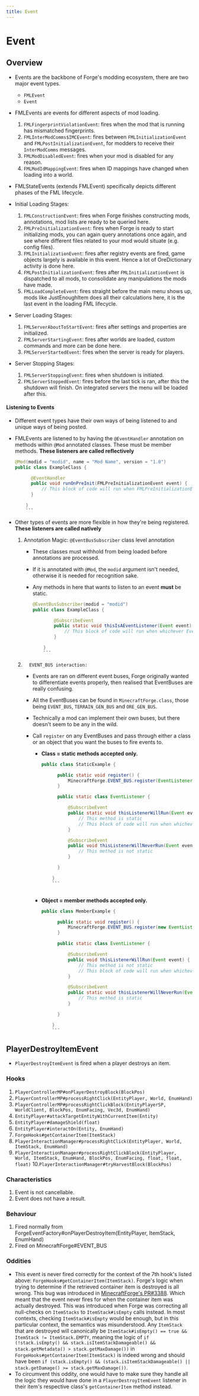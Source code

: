 ```yaml
---
title: Event
---
```


# Event

## Overview

- Events are the backbone of Forge's modding ecosystem, there are two major event types.
  - `FMLEvent`
  - `Event`
- FMLEvents are events for different aspects of mod loading.

  1.  `FMLFingerprintViolationEvent`: fires when the mod that is running has mismatched fingerprints.
  2.  `FMLInterModComms$IMCEvent`: fires between `FMLInitializationEvent` and `FMLPostInitializationEvent`, for modders to receive their `InterModComms` messages.
  3.  `FMLModDisabledEvent`: fires when your mod is disabled for any reason.
  4.  `FMLModIdMappingEvent`: fires when ID mappings have changed when loading into a world.

- FMLStateEvents (extends FMLEvent) specifically depicts different phases of the FML lifecycle.

- Initial Loading Stages:

  1. `FMLConstructionEvent`: fires when Forge finishes constructing mods, annotations, mod lists are ready to be queried here.
  2. `FMLPreInitializationEvent`: fires when Forge is ready to start initializing mods, you can again query annotations once again, and see where different files related to your mod would situate (e.g. config files).
  3. `FMLInitializationEvent`: fires after registry events are fired, game objects largely is available in this event. Hence a lot of OreDictionary activity is done here.
  4. `FMLPostInitializationEvent`: fires after `FMLInitializationEvent` is dispatched to all mods, to consolidate any manipulations the mods have made.
  5. `FMLLoadCompleteEvent`: fires straight before the main menu shows up, mods like JustEnoughItem does all their calculations here, it is the last event in the loading FML lifecycle.

- Server Loading Stages:
  1. `FMLServerAboutToStartEvent`: fires after settings and properties are initialized.
  2. `FMLServerStartingEvent`: fires after worlds are loaded, custom commands and more can be done here.
  3. `FMLServerStartedEvent`: fires when the server is ready for players.
- Server Stopping Stages:
  1. `FMLServerStoppingEvent`: fires when shutdown is initiated.
  2. `FMLServerStoppedEvent`: fires before the last tick is ran, after this the shutdown will finish. On integrated servers the menu will be loaded after this.

#### Listening to Events

- Different event types have their own ways of being listened to and unique ways of being posted.

- FMLEvents are listened to by having the `@EventHandler` annotation on methods within `@Mod` annotated classes. These must be member methods. **These listeners are called reflectively**


  ````java title="ExampleClass.java"
  @Mod(modid = "modid", name = "Mod Name", version = "1.0")
  public class ExampleClass {

      	@EventHandler
      	public void runOnPreInit(FMLPreInitializationEvent event) {
      		// This block of code will run when FMLPreInitializationEvent is happening
      	}

      }
      ```


- Other types of events are more flexible in how they're being registered. **These listeners are called natively**

  1.  Annotation Magic: `@EventBusSubscriber` class level annotation

      - These classes must withhold from being loaded before annotations are processed.
      - If it is annotated with `@Mod`, the `modid` argument isn't needed, otherwise it is needed for recognition sake.
      - Any methods in here that wants to listen to an event **must** be static.


        ````java title="ExampleClass.java"
        @EventBusSubscriber(modid = "modid")
        public class ExampleClass {

            	@SubscribeEvent
            	public static void thisIsAEventListener(Event event) {
            		// This block of code will run when whichever Event is denoted in the argument
            	}

            }
            ```


  2.       EVENT_BUS interaction:

      - Events are ran on different event buses, Forge originally wanted to differentiate events properly, then realised that EventBuses are really confusing.
      - All the EventBuses can be found in `MinecraftForge.class`, those being `EVENT_BUS`, `TERRAIN_GEN_BUS` and `ORE_GEN_BUS`.
      - Technically a mod can implement their own buses, but there doesn't seem to be any in the wild.
      - Call `register` on any EventBuses and pass through either a class or an object that you want the buses to fire events to.

        - **Class = static methods accepted only.**


          ````java title="StaticExample.java"
          public class StaticExample {

              	public static void register() {
              		MinecraftForge.EVENT_BUS.register(EventListener.class);
              	}

              	public static class EventListener {

              		@SubscribeEvent
              		public static void thisListenerWillRun(Event event) {
              			// This method is static
              			// This block of code will run when whichever Event is denoted in the argument
              		}

              		@SubscribeEvent
              		public void thisListenerWillNeverRun(Event event) {
              			// This method is not static
              		}

              	}

              }
              ```



        - **Object = member methods accepted only.**


          ````java title="MemberExample.java"
          public class MemberExample {

              	public static void register() {
              		MinecraftForge.EVENT_BUS.register(new EventListener());
              	}

              	public static class EventListener {

              		@SubscribeEvent
              		public void thisListenerWillRun(Event event) {
              			// This method is not static
              			// This block of code will run when whichever Event is denoted in the argument
              		}

              		@SubscribeEvent
              		public static void thisListenerWillNeverRun(Event event) {
              			// This method is static
              		}

              	}

              }
              ```


## PlayerDestroyItemEvent

- `PlayerDestroyItemEvent` is fired when a player destroys an item.

### Hooks

1. `PlayerControllerMP#onPlayerDestroyBlock(BlockPos)`
2. `PlayerControllerMP#processRightClick(EntityPlayer, World, EnumHand)`
3. `PlayerControllerMP#processRightClickBlock(EntityPlayerSP, WorldClient, BlockPos, EnumFacing, Vec3d, EnumHand)`
4. `EntityPlayer#attackTargetEntityWithCurrentItem(Entity)`
5. `EntityPlayer#damageShield(float)`
6. `EntityPlayer#interactOn(Entity, EnumHand)`
7. `ForgeHooks#getContainerItem(ItemStack)`
8. `PlayerInteractionManager#processRightClick(EntityPlayer, World, ItemStack, EnumHand)`
9. `PlayerInteractionManager#processRightClickBlock(EntityPlayer, World, ItemStack, EnumHand, BlockPos, EnumFacing, float, float, float)` 10.`PlayerInteractionManager#tryHarvestBlock(BlockPos)`

### Characteristics

1. Event is not cancellable.
2. Event does not have a result.

### Behaviour

1. Fired normally from ForgeEventFactory#onPlayerDestroyItem(EntityPlayer, ItemStack, EnumHand)
2. Fired on MinecraftForge#EVENT_BUS

### Oddities

- This event is never fired correctly for the context of the 7th hook's listed above: `ForgeHooks#getContainerItem(ItemStack)`. Forge's logic when trying to determine if the retrieved container item is destroyed is all wrong. This bug was introduced in [MinecraftForge's PR#3388](https://github.com/MinecraftForge/MinecraftForge/pull/3388). Which meant that the event never fires for when the container item was actually destroyed. This was introduced when Forge was correcting all null-checks on `ItemStacks` to `ItemStack#isEmpty` calls instead. In most contexts, checking `ItemStack#isEmpty` would be enough, but in this particular context, the semantics was misunderstood. Any `ItemStack` that are destroyed will canonically be `ItemStack#isEmpty() == true && ItemStack != ItemStack.EMPTY`, meaning the logic of `if (!stack.isEmpty() && stack.isItemStackDamageable() && stack.getMetadata() > stack.getMaxDamage())` in `ForgeHooks#getContainerItem(ItemStack)` is indeed wrong and should have been `if (stack.isEmpty() && (stack.isItemStackDamageable() || stack.getDamage() >= stack.getMaxDamage())`.
- To circumvent this oddity, one would have to make sure they handle all the logic they would have done in a `PlayerDestroyItemEvent` listener in their item's respective class's `getContainerItem` method instead.
